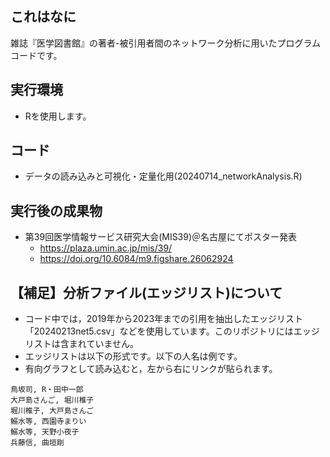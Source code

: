 ## これはなに
雑誌『医学図書館』の著者-被引用者間のネットワーク分析に用いたプログラムコードです。

## 実行環境
- Rを使用します。

## コード
- データの読み込みと可視化・定量化用(20240714_networkAnalysis.R)

## 実行後の成果物
- 第39回医学情報サービス研究大会(MIS39)＠名古屋にてポスター発表
  - https://plaza.umin.ac.jp/mis/39/
  - https://doi.org/10.6084/m9.figshare.26062924

## 【補足】分析ファイル(エッジリスト)について
- コード中では，2019年から2023年までの引用を抽出したエッジリスト「20240213net5.csv」などを使用しています。このリポジトリにはエッジリストは含まれていません。
- エッジリストは以下の形式です。以下の人名は例です。
- 有向グラフとして読み込むと，左から右にリンクが貼られます。

```csv
鳥坂司, R・田中一郎
大戸島さんご, 堀川椎子
堀川椎子, 大戸島さんご
鰯水等, 西園寺まりい
鰯水等, 天野小夜子
兵藤信, 曲垣剛
```
